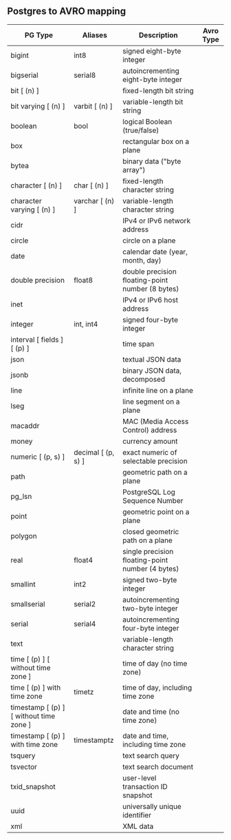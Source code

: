 ## Postgres to AVRO mapping
|PG Type|Aliases|Description|Avro Type|
|--- |--- |--- | --- |
|bigint|int8|signed eight-byte integer|
|bigserial|serial8|autoincrementing eight-byte integer||
|bit [ (n) ]||fixed-length bit string|
|bit varying [ (n) ]|varbit [ (n) ]|variable-length bit string|
|boolean|bool|logical Boolean (true/false)|
|box||rectangular box on a plane|
|bytea||binary data ("byte array")|
|character [ (n) ]|char [ (n) ]|fixed-length character string|
|character varying [ (n) ]|varchar [ (n) ]|variable-length character string|
|cidr||IPv4 or IPv6 network address|
|circle||circle on a plane|
|date||calendar date (year, month, day)|
|double precision|float8|double precision floating-point number (8 bytes)|
|inet||IPv4 or IPv6 host address|
|integer|int, int4|signed four-byte integer|
|interval [ fields ] [ (p) ]||time span|
|json||textual JSON data|
|jsonb||binary JSON data, decomposed|
|line||infinite line on a plane|
|lseg||line segment on a plane|
|macaddr||MAC (Media Access Control) address|
|money||currency amount|
|numeric [ (p, s) ]|decimal [ (p, s) ]|exact numeric of selectable precision|
|path||geometric path on a plane|
|pg_lsn||PostgreSQL Log Sequence Number|
|point||geometric point on a plane|
|polygon||closed geometric path on a plane|
|real|float4|single precision floating-point number (4 bytes)|
|smallint|int2|signed two-byte integer|
|smallserial|serial2|autoincrementing two-byte integer|
|serial|serial4|autoincrementing four-byte integer|
|text||variable-length character string|
|time [ (p) ] [ without time zone ]||time of day (no time zone)|
|time [ (p) ] with time zone|timetz|time of day, including time zone|
|timestamp [ (p) ] [ without time zone ]||date and time (no time zone)|
|timestamp [ (p) ] with time zone|timestamptz|date and time, including time zone|
|tsquery||text search query|
|tsvector||text search document|
|txid_snapshot||user-level transaction ID snapshot|
|uuid||universally unique identifier|
|xml||XML data|
